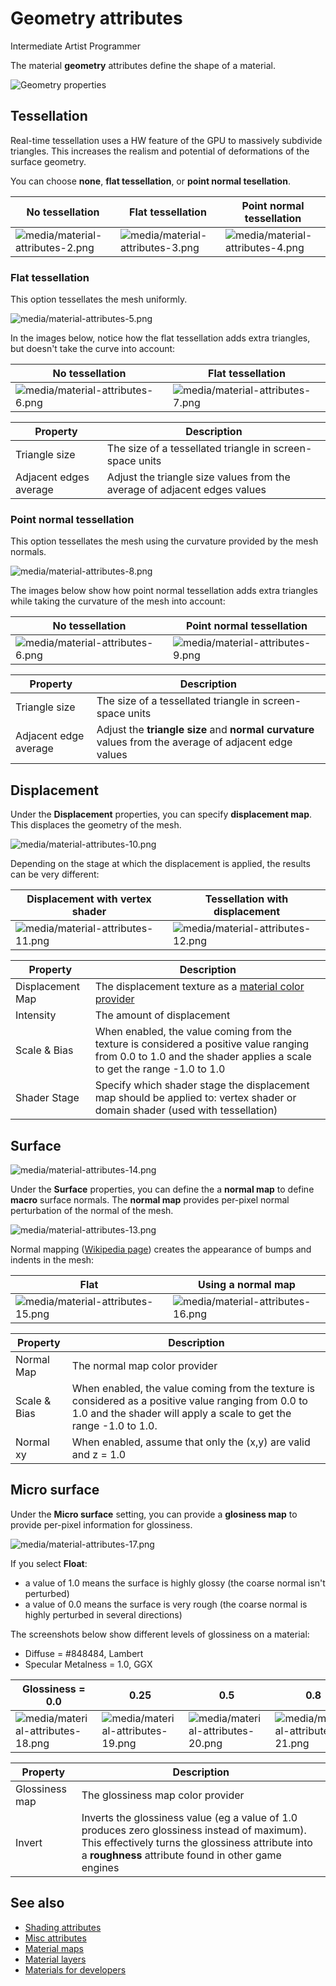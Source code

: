# Geometry attributes

<span class="label label-doc-level">Intermediate</span>
<span class="label label-doc-audience">Artist</span>
<span class="label label-doc-audience">Programmer</span>

The material **geometry** attributes define the shape of a material.

![Geometry properties](media/geometry-properties.png)

## Tessellation

Real-time tessellation uses a HW feature of the GPU to massively subdivide triangles. This increases the realism and potential of deformations of the surface geometry.

You can choose **none**, **flat tessellation**, or **point normal tesellation**.

| No tessellation  | Flat tessellation | Point normal tessellation 
| --------------  | -------------- | -------------------- 
| ![media/material-attributes-2.png](media/material-attributes-2.png)  | ![media/material-attributes-3.png](media/material-attributes-3.png)  | ![media/material-attributes-4.png](media/material-attributes-4.png)

### Flat tessellation

This option tessellates the mesh uniformly.

![media/material-attributes-5.png](media/material-attributes-5.png) 

In the images below, notice how the flat tessellation adds extra triangles, but doesn't take the curve into account:

| No tessellation  | Flat tessellation  
| ---------------- | ----------------- 
| ![media/material-attributes-6.png](media/material-attributes-6.png)  | ![media/material-attributes-7.png](media/material-attributes-7.png)   

| Property               | Description      
| ---------------------- | ------------
| Triangle size          | The size of a tessellated triangle in screen-space units
| Adjacent edges average | Adjust the triangle size values from the average of adjacent edges values 

### Point normal tessellation

This option tessellates the mesh using the curvature provided by the mesh normals.

![media/material-attributes-8.png](media/material-attributes-8.png) 

The images below show how point normal tessellation adds extra triangles while taking the curvature of the mesh into account:

| No tessellation | Point normal tessellation 
| ---------------|  ---------------------- |
| ![media/material-attributes-6.png](media/material-attributes-6.png)  |![media/material-attributes-9.png](media/material-attributes-9.png)         

| Property               | Description 
| ---------------------- | ------------
| Triangle size          | The size of a tessellated triangle in screen-space units
| Adjacent edge average | Adjust the **triangle size** and **normal curvature** values from the average of adjacent edge values

## Displacement

Under the **Displacement** properties, you can specify **displacement map**. This displaces the geometry of the mesh.

![media/material-attributes-10.png](media/material-attributes-10.png) 
 
Depending on the stage at which the displacement is applied, the results can be very different:

| Displacement with vertex shader  | Tessellation with displacement  
| ------| ----------------- |
| ![media/material-attributes-11.png](media/material-attributes-11.png)  | ![media/material-attributes-12.png](media/material-attributes-12.png)

| Property         | Description     
| ---------------- | ------------ 
| Displacement Map | The displacement texture as a [material color provider](material-maps.md) 
| Intensity        | The amount of displacement                                         
| Scale & Bias     | When enabled, the value coming from the texture is considered a positive value ranging from 0.0 to 1.0 and the shader applies a scale to get the range -1.0 to 1.0
| Shader Stage     | Specify which shader stage the displacement map should be applied to: vertex shader or domain shader (used with tessellation)

## Surface

![media/material-attributes-14.png](media/material-attributes-14.png) 

Under the **Surface** properties, you can define the a **normal map** to define **macro** surface normals. The **normal map** provides per-pixel normal perturbation of the normal of the mesh.

![media/material-attributes-13.png](media/material-attributes-13.png) 

Normal mapping ([Wikipedia page](http://en.wikipedia.org/wiki/Normal_mapping)) creates the appearance of bumps and indents in the mesh:

| Flat | Using a normal map   
| -----| ----------- 
| ![media/material-attributes-15.png](media/material-attributes-15.png)  | ![media/material-attributes-16.png](media/material-attributes-16.png)  

| Property     | Description 
| ------------ | ---------------
| Normal Map   | The normal map color provider
| Scale & Bias | When enabled, the value coming from the texture is considered as a positive value ranging from 0.0 to 1.0 and the shader will apply a scale to get the range -1.0 to 1.0. 
| Normal xy    | When enabled, assume that only the (x,y) are valid and z = 1.0

## Micro surface

Under the **Micro surface** setting, you can provide a **glosiness map** to provide per-pixel information for glossiness.

![media/material-attributes-17.png](media/material-attributes-17.png)

If you select **Float**:

- a value of 1.0 means the surface is highly glossy (the coarse normal isn't perturbed)
- a value of 0.0 means the surface is very rough (the coarse normal is highly perturbed in several directions)

The screenshots below show different levels of glossiness on a material:

- Diffuse = #848484, Lambert
- Specular Metalness = 1.0, GGX

| Glossiness = 0.0 | 0.25 | 0.5  | 0.8  | 1.0 
| ---------------- | ---- | ---- |----- | ---
| ![media/material-attributes-18.png](media/material-attributes-18.png)  | ![media/material-attributes-19.png](media/material-attributes-19.png)  | ![media/material-attributes-20.png](media/material-attributes-20.png)  | ![media/material-attributes-21.png](media/material-attributes-21.png)  | ![media/material-attributes-22.png](media/material-attributes-22.png)  

| Property       | Description
| -------------- | -- |
| Glossiness map | The glossiness map color provider
| Invert         | Inverts the glossiness value (eg a value of 1.0 produces zero glossiness instead of maximum). This effectively turns the glossiness attribute into a **roughness** attribute found in other game engines

## See also

* [Shading attributes](shading-attributes.md)
* [Misc attributes](misc-attributes.md)
* [Material maps](material-maps.md)
* [Material layers](material-layers.md)
* [Materials for developers](materials-for-developers.md)